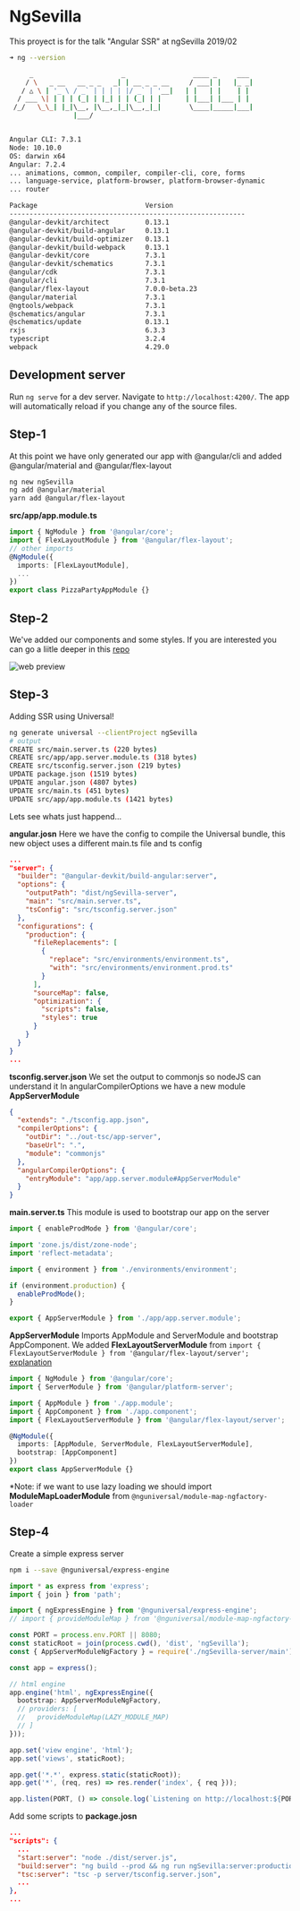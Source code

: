 # NgSevilla

This proyect is for the talk "Angular SSR" at ngSevilla 2019/02

```bash
➜ ng --version

     _                      _                 ____ _     ___
    / \   _ __   __ _ _   _| | __ _ _ __     / ___| |   |_ _|
   / △ \ | '_ \ / _` | | | | |/ _` | '__|   | |   | |    | |
  / ___ \| | | | (_| | |_| | | (_| | |      | |___| |___ | |
 /_/   \_\_| |_|\__, |\__,_|_|\__,_|_|       \____|_____|___|
                |___/


Angular CLI: 7.3.1
Node: 10.10.0
OS: darwin x64
Angular: 7.2.4
... animations, common, compiler, compiler-cli, core, forms
... language-service, platform-browser, platform-browser-dynamic
... router

Package                           Version
-----------------------------------------------------------
@angular-devkit/architect         0.13.1
@angular-devkit/build-angular     0.13.1
@angular-devkit/build-optimizer   0.13.1
@angular-devkit/build-webpack     0.13.1
@angular-devkit/core              7.3.1
@angular-devkit/schematics        7.3.1
@angular/cdk                      7.3.1
@angular/cli                      7.3.1
@angular/flex-layout              7.0.0-beta.23
@angular/material                 7.3.1
@ngtools/webpack                  7.3.1
@schematics/angular               7.3.1
@schematics/update                0.13.1
rxjs                              6.3.3
typescript                        3.2.4
webpack                           4.29.0
```

## Development server

Run `ng serve` for a dev server. Navigate to `http://localhost:4200/`. The app will automatically reload if you change any of the source files.

## Step-1

At this point we have only generated our app with @angular/cli and added @angular/material and @angular/flex-layout

```bash
ng new ngSevilla
ng add @angular/material
yarn add @angular/flex-layout
```

**src/app/app.module.ts**

```typescript
import { NgModule } from '@angular/core';
import { FlexLayoutModule } from '@angular/flex-layout';
// other imports
@NgModule({
  imports: [FlexLayoutModule],
  ...
})
export class PizzaPartyAppModule {}
```

## Step-2

We've added our components and some styles. If you are interested you can go a liitle deeper in this [repo](https://github.com/AlmeriaJS/angular6-web-ssr)

![web preview](https://user-images.githubusercontent.com/234613/52913499-1f7def00-32bf-11e9-92fe-39e424fa62b2.png)

## Step-3

Adding SSR using Universal!

```bash
ng generate universal --clientProject ngSevilla
# output
CREATE src/main.server.ts (220 bytes)
CREATE src/app/app.server.module.ts (318 bytes)
CREATE src/tsconfig.server.json (219 bytes)
UPDATE package.json (1519 bytes)
UPDATE angular.json (4807 bytes)
UPDATE src/main.ts (451 bytes)
UPDATE src/app/app.module.ts (1421 bytes)
```

Lets see whats just happend...

**angular.josn**
Here we have the config to compile the Universal bundle, this new object uses a different main.ts file and ts config

```json
...
"server": {
  "builder": "@angular-devkit/build-angular:server",
  "options": {
    "outputPath": "dist/ngSevilla-server",
    "main": "src/main.server.ts",
    "tsConfig": "src/tsconfig.server.json"
  },
  "configurations": {
    "production": {
      "fileReplacements": [
        {
          "replace": "src/environments/environment.ts",
          "with": "src/environments/environment.prod.ts"
        }
      ],
      "sourceMap": false,
      "optimization": {
        "scripts": false,
        "styles": true
      }
    }
  }
}
...
```

**tsconfig.server.json**
We set the output to commonjs so nodeJS can understand it
In angularCompilerOptions we have a new module **AppServerModule**

```json
{
  "extends": "./tsconfig.app.json",
  "compilerOptions": {
    "outDir": "../out-tsc/app-server",
    "baseUrl": ".",
    "module": "commonjs"
  },
  "angularCompilerOptions": {
    "entryModule": "app/app.server.module#AppServerModule"
  }
}
```

**main.server.ts**
This module is used to bootstrap our app on the server

```typescript
import { enableProdMode } from '@angular/core';

import 'zone.js/dist/zone-node';
import 'reflect-metadata';

import { environment } from './environments/environment';

if (environment.production) {
  enableProdMode();
}

export { AppServerModule } from './app/app.server.module';
```

**AppServerModule**
Imports AppModule and ServerModule and bootstrap AppComponent.
We added **FlexLayoutServerModule** from ```import { FlexLayoutServerModule } from '@angular/flex-layout/server';``` [explanation](https://github.com/angular/flex-layout/blob/master/guides/SSR.md)

```typescript
import { NgModule } from '@angular/core';
import { ServerModule } from '@angular/platform-server';

import { AppModule } from './app.module';
import { AppComponent } from './app.component';
import { FlexLayoutServerModule } from '@angular/flex-layout/server';

@NgModule({
  imports: [AppModule, ServerModule, FlexLayoutServerModule],
  bootstrap: [AppComponent]
})
export class AppServerModule {}
```
*Note: if we want to use lazy loading we should import **ModuleMapLoaderModule** from ```@nguniversal/module-map-ngfactory-loader```


## Step-4

Create a simple express server

```bash
npm i --save @nguniversal/express-engine
```

```typescript
import * as express from 'express';
import { join } from 'path';

import { ngExpressEngine } from '@nguniversal/express-engine';
// import { provideModuleMap } from '@nguniversal/module-map-ngfactory-loader';

const PORT = process.env.PORT || 8080;
const staticRoot = join(process.cwd(), 'dist', 'ngSevilla');
const { AppServerModuleNgFactory } = require('./ngSevilla-server/main');

const app = express();

// html engine
app.engine('html', ngExpressEngine({
  bootstrap: AppServerModuleNgFactory,
  // providers: [
  //   provideModuleMap(LAZY_MODULE_MAP)
  // ]
}));

app.set('view engine', 'html');
app.set('views', staticRoot);

app.get('*.*', express.static(staticRoot));
app.get('*', (req, res) => res.render('index', { req }));

app.listen(PORT, () => console.log(`Listening on http://localhost:${PORT}`));
```

Add some scripts to **package.josn**

```json
...
"scripts": {
  ...
  "start:server": "node ./dist/server.js",
  "build:server": "ng build --prod && ng run ngSevilla:server:production",
  "tsc:server": "tsc -p server/tsconfig.server.json",
  ...
},
...
```

